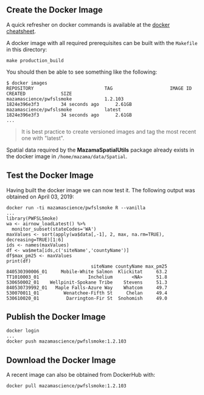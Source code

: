 ## Create the Docker Image ##

A quick refresher on docker commands is available at the [docker cheatsheet](https://github.com/wsargent/docker-cheat-sheet).

A docker image with all required prerequisites can be built with the `Makefile` in this directory:

```
make production_build
```

You should then be able to see something like the following:

```
$ docker images
REPOSITORY                          TAG                     IMAGE ID            CREATED             SIZE
mazamascience/pwfslsmoke            1.2.103                 1824e396e3f3        34 seconds ago      2.61GB
mazamascience/pwfslsmoke            latest                  1824e396e3f3        34 seconds ago      2.61GB
...
```

> It is best practice to create versioned images and tag the most recent one with "latest".

Spatial data required by the **MazamaSpatialUtils** package already exists in 
the docker image in `/home/mazama/data/Spatial`.


## Test the Docker Image ##

Having built the docker image we can now test it. The following output was 
obtained on April 03, 2019:

```
docker run -ti mazamascience/pwfslsmoke R --vanilla
...
library(PWFSLSmoke)
wa <- airnow_loadLatest() %>%
  monitor_subset(stateCodes='WA')
maxValues <- sort(apply(wa$data[,-1], 2, max, na.rm=TRUE), decreasing=TRUE)[1:6]
ids <- names(maxValues)
df <- wa$meta[ids,c('siteName','countyName')]
df$max_pm25 <- maxValues
print(df)
                               siteName countyName max_pm25
840530390006_01     Mobile-White Salmon  Klickitat     63.2
TT1010003_01                  Inchelium       <NA>     51.8
530650002_01    Wellpinit-Spokane Tribe    Stevens     51.3
840530739992_01   Maple Falls-Azure Way    Whatcom     49.7
530070011_01         Wenatchee-Fifth St     Chelan     49.4
530610020_01          Darrington-Fir St  Snohomish     49.0
```


## Publish the Docker Image ##

```
docker login
...
docker push mazamascience/pwfslsmoke:1.2.103
```


## Download the Docker Image ##

A recent image can also be obtained from DockerHub with:

```
docker pull mazamascience/pwfslsmoke:1.2.103
```

